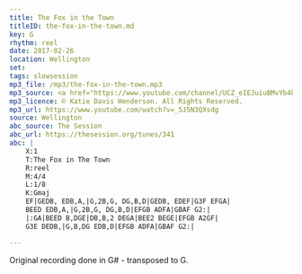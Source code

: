 ```yaml
---
title: The Fox in the Town
titleID: the-fox-in-the-town.md
key: G
rhythm: reel
date: 2017-02-26
location: Wellington
set:
tags: slowsession 
mp3_file: /mp3/the-fox-in-the-town.mp3
mp3_source: <a href="https://www.youtube.com/channel/UCZ_eIEJuiuBMvYb4kOtx3hA">Katie Davis Henderson</a>
mp3_licence: © Katie Davis Henderson. All Rights Reserved.
mp3_url: https://www.youtube.com/watch?v=_5J5N3QXsdg
source: Wellington
abc_source: The Session
abc_url: https://thesession.org/tunes/341
abc: |
    X:1
    T:The Fox in The Town
    R:reel
    M:4/4
    L:1/8
    K:Gmaj
    EF|GEDB, EDB,A,|G,2B,G, DG,B,D|GEDB, EDEF|G3F EFGA|
    BEED EDB,A,|G,2B,G, DG,B,D|EFGB ADFA|GBAF G2:|
    |:GA|BEED B,DGE|DB,B,2 DEGA|BEE2 BEGE|EFGB A2GF|
    G3E DEDB,|G,B,DG EDB,D|EFGB ADFA|GBAF G2:|

---
```

Original recording done in G# - transposed to G.
